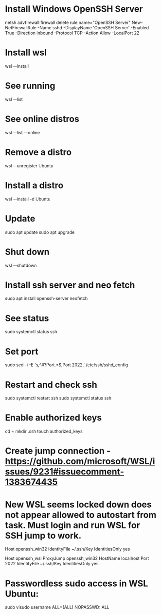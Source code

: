 # Install Windows OpenSSH Server
netsh advfirewall firewall delete rule name="OpenSSH Server"
New-NetFirewallRule -Name sshd -DisplayName 'OpenSSH Server' -Enabled True -Direction Inbound -Protocol TCP -Action Allow -LocalPort 22

# Install wsl
wsl --install

# See running
wsl --list

# See online distros
wsl --list --online

# Remove a distro
wsl --unregister Ubuntu

# Install a distro
wsl --install -d Ubuntu

# Update
sudo apt update
sudo apt upgrade

# Shut down
wsl --shutdown

# Install ssh server and neo fetch
sudo apt install openssh-server neofetch

# See status
sudo systemctl status ssh

# Set port
sudo sed -i -E 's,^#?Port.*$,Port 2022,' /etc/ssh/sshd_config

# Restart and check ssh
sudo systemctl restart ssh
sudo systemctl status ssh

# Enable authorized keys
cd ~
mkdir .ssh
touch authorized_keys

# Create jump connection - https://github.com/microsoft/WSL/issues/9231#issuecomment-1383674435
# New WSL seems locked down does not appear allowed to autostart from task. Must login and run WSL for SSH jump to work.
Host openssh_win32
    IdentityFile ~/.ssh/Key
	IdentitiesOnly yes

Host openssh_wsl
   ProxyJump openssh_win32
   HostName localhost
   Port 2022
   IdentityFile ~/.ssh/Key
   IdentitiesOnly yes

# Passwordless sudo access in WSL Ubuntu:
sudo visudo
username ALL=(ALL) NOPASSWD: ALL   